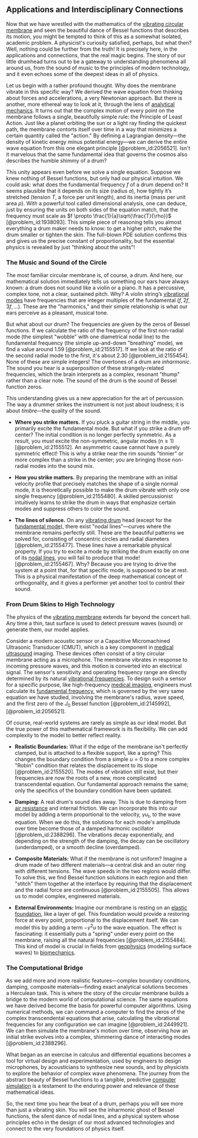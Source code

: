 ## Applications and Interdisciplinary Connections

Now that we have wrestled with the mathematics of the [vibrating circular membrane](@article_id:162203) and seen the beautiful dance of Bessel functions that describes its motion, you might be tempted to think of this as a somewhat isolated, academic problem. A physicist's curiosity satisfied, perhaps, but what then? Well, nothing could be further from the truth! It is precisely here, in the applications and connections, that the real magic begins. The story of our little drumhead turns out to be a gateway to understanding phenomena all around us, from the sound of music to the principles of modern technology, and it even echoes some of the deepest ideas in all of physics.

Let us begin with a rather profound thought. Why does the membrane vibrate in this specific way? We derived the wave equation from thinking about forces and accelerations, a very Newtonian approach. But there is another, more ethereal way to look at it, through the lens of [analytical mechanics](@article_id:166244). It turns out that the complex motion of every point on the membrane follows a single, beautifully simple rule: the Principle of Least Action. Just like a planet orbiting the sun or a light ray finding the quickest path, the membrane contorts itself over time in a way that minimizes a certain quantity called the "action." By defining a Lagrangian density—the density of kinetic energy minus potential energy—we can derive the entire wave equation from this one elegant principle [@problem_id:2056521]. Isn't it marvelous that the same fundamental idea that governs the cosmos also describes the humble shimmy of a drum?

This unity appears even before we solve a single equation. Suppose we knew nothing of Bessel functions, but only had our physical intuition. We could ask: what does the fundamental frequency $f$ of a drum depend on? It seems plausible that it depends on its size (radius $a$), how tightly it’s stretched (tension $T$, a force per unit length), and its inertia (mass per unit area $\rho$). With a powerful tool called dimensional analysis, one can deduce, just by ensuring the units on both sides of the equation match, that the frequency must scale as $f \propto \frac{1}{a}\sqrt{\frac{T}{\rho}}$ [@problem_id:1938093]. This simple piece of reasoning tells you almost everything a drum maker needs to know: to get a higher pitch, make the drum smaller or tighten the skin. The full-blown PDE solution confirms this and gives us the precise constant of proportionality, but the essential physics is revealed by just "thinking about the units"!

### The Music and Sound of the Circle

The most familiar circular membrane is, of course, a drum. And here, our mathematical solution immediately tells us something our ears have always known: a drum does not sound like a violin or a piano. It has a percussive, complex tone, not a clear, sustained pitch. Why? A violin string’s [vibrational modes](@article_id:137394) have frequencies that are integer multiples of the fundamental ($f, 2f, 3f, ...$). These are the "harmonics," and their simple relationship is what our ears perceive as a pleasant, musical tone.

But what about our drum? The frequencies are given by the zeros of Bessel functions. If we calculate the ratio of the frequency of the first non-radial mode (the simplest "wobble" with one diametrical nodal line) to the fundamental frequency (the simple up-and-down "breathing" mode), we find a value around 1.59 [@problem_id:2155517]. If we look at the ratio of the second radial mode to the first, it's about 2.30 [@problem_id:2155454]. None of these are simple integers! The overtones of a drum are *inharmonic*. The sound you hear is a superposition of these strangely-related frequencies, which the brain interprets as a complex, resonant "thump" rather than a clear note. The sound of the drum is the sound of Bessel function zeros.

This understanding gives us a new appreciation for the art of percussion. The way a drummer strikes the instrument is not just about loudness; it is about *timbre*—the quality of the sound.

- **Where you strike matters.** If you pluck a guitar string in the middle, you primarily excite the fundamental mode. But what if you strike a drum off-center? The initial condition is no longer perfectly symmetric. As a result, you *must* excite the non-symmetric, angular modes ($n \ge 1$) [@problem_id:2155512]. An asymmetric cause cannot have a purely symmetric effect! This is why a strike near the rim sounds "tinnier" or more complex than a strike in the center; you are bringing those non-radial modes into the sound mix.

- **How you strike matters.** By preparing the membrane with an initial velocity profile that precisely matches the shape of a single normal mode, it is theoretically possible to make the drum vibrate with only one single frequency [@problem_id:2155480]. A skilled percussionist intuitively learns to strike the drum in ways that emphasize certain modes and suppress others to color the sound.

- **The lines of silence.** On any [vibrating drum](@article_id:176713) head (except for the [fundamental mode](@article_id:164707)), there exist "nodal lines"—curves where the membrane remains perfectly still. These are the beautiful patterns we solved for, consisting of concentric circles and radial diameters [@problem_id:2155477]. These lines have a remarkable physical property. If you try to excite a mode by striking the drum exactly on one of its [nodal lines](@article_id:168903), you will fail to produce that mode! [@problem_id:2155467]. Why? Because you are trying to drive the system at a point that, for that specific mode, is supposed to be at rest. This is a physical manifestation of the deep mathematical concept of orthogonality, and it gives a performer yet another tool to control their sound.

### From Drum Skins to High Technology

The physics of the [vibrating membrane](@article_id:166590) extends far beyond the concert hall. Any time a thin, taut surface is used to detect pressure waves (sound) or generate them, our model applies.

Consider a modern acoustic sensor or a Capacitive Micromachined Ultrasonic Transducer (CMUT), which is a key component in [medical ultrasound](@article_id:269992) imaging. These devices often consist of a tiny circular membrane acting as a microphone. The membrane vibrates in response to incoming pressure waves, and this motion is converted into an electrical signal. The sensor's sensitivity and operating frequency range are directly determined by its natural [vibrational frequencies](@article_id:198691). To design such a sensor for a specific purpose, like high-frequency [medical imaging](@article_id:269155), engineers must calculate its [fundamental frequency](@article_id:267688), which is governed by the very same equation we have studied, involving the membrane's radius, wave speed, and the first zero of the $J_0$ Bessel function [@problem_id:2145992], [@problem_id:2056521].

Of course, real-world systems are rarely as simple as our ideal model. But the true power of this mathematical framework is its flexibility. We can add complexity to the model to better reflect reality.

- **Realistic Boundaries:** What if the edge of the membrane isn't perfectly clamped, but is attached to a flexible support, like a spring? This changes the boundary condition from a simple $u=0$ to a more complex "Robin" condition that relates the displacement to its slope [@problem_id:2155520]. The modes of vibration still exist, but their frequencies are now the roots of a new, more complicated transcendental equation. Our fundamental approach remains the same; only the specifics of the boundary condition have been updated.

- **Damping:** A real drum's sound dies away. This is due to damping from [air resistance](@article_id:168470) and internal friction. We can incorporate this into our model by adding a term proportional to the velocity, $\gamma u_t$, to the wave equation. When we do this, the solutions for each mode's amplitude over time become those of a damped harmonic oscillator [@problem_id:2388296]. The vibrations decay exponentially, and depending on the strength of the damping, the decay can be oscillatory (underdamped), or a smooth decline (overdamped).

- **Composite Materials:** What if the membrane is not uniform? Imagine a drum made of two different materials—a central disk and an outer ring with different tensions. The wave speeds in the two regions would differ. To solve this, we find Bessel function solutions in each region and then "stitch" them together at the interface by requiring that the displacement and the radial force are continuous [@problem_id:2155505]. This allows us to model complex, engineered materials.

- **External Environments:** Imagine our membrane is resting on an [elastic foundation](@article_id:186045), like a layer of gel. This foundation would provide a restoring force at every point, proportional to the displacement itself. We can model this by adding a term $-\gamma^2 u$ to the wave equation. The effect is fascinating: it essentially puts a "spring" under every point on the membrane, raising all the natural frequencies [@problem_id:2155484]. This kind of model is crucial in fields from [geophysics](@article_id:146848) (modeling surface waves) to [biomechanics](@article_id:153479).

### The Computational Bridge

As we add more and more realistic features—complex boundary conditions, damping, composite materials—finding exact analytical solutions becomes a Herculean task. This is where the story of the circular membrane builds a bridge to the modern world of computational science. The same equations we have derived become the basis for powerful computer algorithms. Using numerical methods, we can command a computer to find the zeros of the complex transcendental equations that arise, calculating the vibrational frequencies for any configuration we can imagine [@problem_id:2449921]. We can then simulate the membrane's motion over time, observing how an initial strike evolves into a complex, shimmering dance of interacting modes [@problem_id:2388296].

What began as an exercise in calculus and differential equations becomes a tool for virtual design and experimentation, used by engineers to design microphones, by acousticians to synthesize new sounds, and by physicists to explore the behavior of complex wave phenomena. The journey from the abstract beauty of Bessel functions to a tangible, predictive [computer simulation](@article_id:145913) is a testament to the enduring power and relevance of these mathematical ideas.

So, the next time you hear the beat of a drum, perhaps you will see more than just a vibrating skin. You will see the inharmonic ghost of Bessel functions, the silent dance of nodal lines, and a physical system whose principles echo in the design of our most advanced technologies and connect to the very foundations of physics itself.